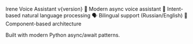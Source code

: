 Irene Voice Assistant v{version}
🤖 Modern async voice assistant
🧠 Intent-based natural language processing
🗣️ Bilingual support (Russian/English)
🔧 Component-based architecture

Built with modern Python async/await patterns.
